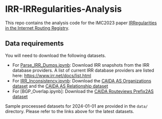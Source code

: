 # IRR-IRRegularities-Analysis

This repo contains the analysis code for the IMC2023 paper [IRRegularities in the Internet Routing Registry](https://www.caida.org/catalog/papers/2023_irregularities_in_internet_routing_registry/irregularities_in_internet_routing_registry.pdf).

## Data requirements

You will need to download the following datasets.

- For [Parse_IRR_Dumps.ipynb](https://github.com/CAIDA/IRR-IRRegularities-Analysis/blob/main/Parse_IRR_Dump.ipynb): Download IRR snapshots from the IRR database providers. A list of current IRR database providers are listed here: https://www.irr.net/docs/list.html
- For [IRR_Inconsistency.ipynb](https://github.com/CAIDA/IRR-IRRegularities-Analysis/blob/main/IRR_Inconsistency.ipynb): Download the [CAIDA AS Organizations dataset](https://www.caida.org/catalog/datasets/as-organizations/) and the [CAIDA AS Relationship dataset](https://www.caida.org/catalog/datasets/as-relationships/)
- For [BGP_Overlap.ipynb]: Download the [CAIDA Routeviews Prefix2AS dataset](https://www.caida.org/catalog/datasets/routeviews-prefix2as/)

Sample proceessed datasets for 2024-01-01 are provided in the `data/` directory. Please refer to the links above for the latest datasets.
